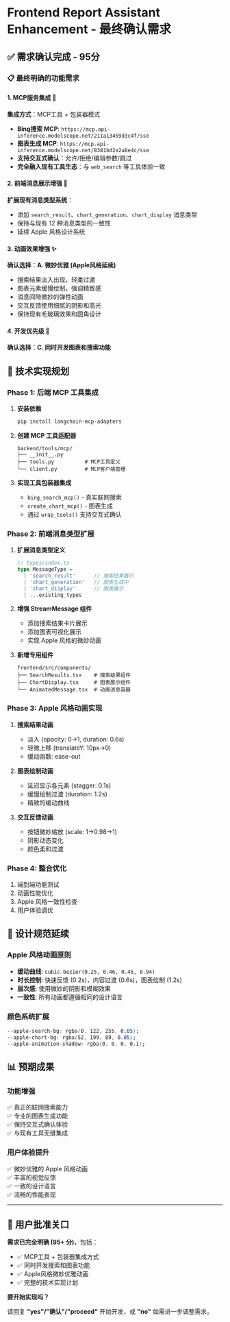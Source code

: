 # Frontend Report Assistant Enhancement - 最终确认需求

## ✅ 需求确认完成 - 95分

### 📋 最终明确的功能需求

#### 1. MCP服务集成 🔧
**集成方式**：MCP工具 + 包装器模式
- **Bing搜索 MCP**: `https://mcp.api-inference.modelscope.net/211a13459d3c4f/sse`
- **图表生成 MCP**: `https://mcp.api-inference.modelscope.net/8381bd2e2a8e4c/sse`
- **支持交互式确认**：允许/拒绝/编辑参数/跳过
- **完全融入现有工具生态**：与 `web_search` 等工具体验一致

#### 2. 前端消息展示增强 📱
**扩展现有消息类型系统**：
- 添加 `search_result`、`chart_generation`、`chart_display` 消息类型
- 保持与现有 12 种消息类型的一致性
- 延续 Apple 风格设计系统

#### 3. 动画效果增强 ✨
**确认选择**：**A. 微妙优雅 (Apple风格延续)**
- 搜索结果淡入出现，轻柔过渡
- 图表元素缓慢绘制，强调精致感
- 消息间隙微妙的弹性动画
- 交互反馈使用细腻的阴影和高光
- 保持现有毛玻璃效果和圆角设计

#### 4. 开发优先级 🚀
**确认选择**：**C. 同时开发图表和搜索功能**

## 🎯 技术实现规划

### Phase 1: 后端 MCP 工具集成
1. **安装依赖**
   ```bash
   pip install langchain-mcp-adapters
   ```

2. **创建 MCP 工具适配器**
   ```
   backend/tools/mcp/
   ├── __init__.py
   ├── tools.py          # MCP工具定义
   └── client.py         # MCP客户端管理
   ```

3. **实现工具包装器集成**
   - `bing_search_mcp()` - 真实联网搜索
   - `create_chart_mcp()` - 图表生成
   - 通过 `wrap_tools()` 支持交互式确认

### Phase 2: 前端消息类型扩展
1. **扩展消息类型定义**
   ```typescript
   // types/index.ts
   type MessageType = 
     | 'search_result'      // 搜索结果展示
     | 'chart_generation'   // 图表生成中
     | 'chart_display'      // 图表展示
     | ...existing_types
   ```

2. **增强 StreamMessage 组件**
   - 添加搜索结果卡片展示
   - 添加图表可视化展示
   - 实现 Apple 风格的微妙动画

3. **新增专用组件**
   ```
   frontend/src/components/
   ├── SearchResults.tsx    # 搜索结果组件
   ├── ChartDisplay.tsx     # 图表展示组件
   └── AnimatedMessage.tsx  # 动画消息容器
   ```

### Phase 3: Apple 风格动画实现
1. **搜索结果动画**
   - 淡入 (opacity: 0→1, duration: 0.6s)
   - 轻微上移 (translateY: 10px→0)
   - 缓动函数: ease-out

2. **图表绘制动画**
   - 延迟显示各元素 (stagger: 0.1s)
   - 缓慢绘制过渡 (duration: 1.2s)
   - 精致的缓动曲线

3. **交互反馈动画**
   - 按钮微妙缩放 (scale: 1→0.98→1)
   - 阴影动态变化
   - 颜色柔和过渡

### Phase 4: 整合优化
1. 端到端功能测试
2. 动画性能优化
3. Apple 风格一致性检查
4. 用户体验调优

## 🎨 设计规范延续

### Apple 风格动画原则
- **缓动曲线**: `cubic-bezier(0.25, 0.46, 0.45, 0.94)`
- **时长控制**: 快速反馈 (0.2s)，内容过渡 (0.6s)，图表绘制 (1.2s)
- **层次感**: 使用微妙的阴影和模糊效果
- **一致性**: 所有动画都遵循相同的设计语言

### 颜色系统扩展
```css
--apple-search-bg: rgba(0, 122, 255, 0.05);
--apple-chart-bg: rgba(52, 199, 89, 0.05);
--apple-animation-shadow: rgba(0, 0, 0, 0.1);
```

## 📊 预期成果

### 功能增强
✅ 真正的联网搜索能力  
✅ 专业的图表生成功能  
✅ 保持交互式确认体验  
✅ 与现有工具无缝集成  

### 用户体验提升
✅ 微妙优雅的 Apple 风格动画  
✅ 丰富的视觉反馈  
✅ 一致的设计语言  
✅ 流畅的性能表现  

---

## 🛑 用户批准关口

**需求已完全明确 (95+ 分)**，包括：
- ✅ MCP工具 + 包装器集成方式
- ✅ 同时开发搜索和图表功能  
- ✅ Apple风格微妙优雅动画
- ✅ 完整的技术实现计划

**要开始实现吗？** 

请回复 **"yes"/"确认"/"proceed"** 开始开发，或 **"no"** 如需进一步调整需求。